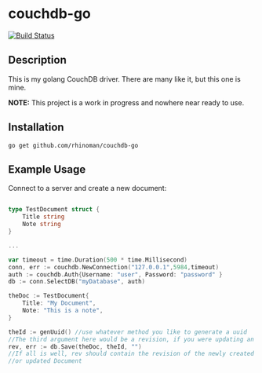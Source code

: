 couchdb-go
==========

[![Build Status](https://travis-ci.org/rhinoman/couchdb-go.svg?branch=master)](https://travis-ci.org/rhinoman/couchdb-go)

Description
-----------

This is my golang CouchDB driver.  There are many like it, but this one is mine.

**NOTE:** This project is a work in progress and nowhere near ready to use.

Installation
------------

```
go get github.com/rhinoman/couchdb-go
```

Example Usage
-------------

Connect to a server and create a new document:

```go

type TestDocument struct {
	Title string
	Note string
}

...

var timeout = time.Duration(500 * time.Millisecond)
conn, err := couchdb.NewConnection("127.0.0.1",5984,timeout)
auth := couchdb.Auth{Username: "user", Password: "password" }
db := conn.SelectDB("myDatabase", auth)

theDoc := TestDocument{
	Title: "My Document",
	Note: "This is a note",
}

theId := genUuid() //use whatever method you like to generate a uuid
//The third argument here would be a revision, if you were updating an existing document
rev, err := db.Save(theDoc, theId, "")  
//If all is well, rev should contain the revision of the newly created
//or updated Document
```








